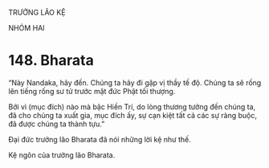 TRƯỞNG LÃO KỆ

NHÓM HAI

# 148. Bharata

“Này Nandaka, hãy đến. Chúng ta hãy đi gặp vị thầy tế độ. Chúng ta sẽ rống lên tiếng rống sư tử trước mặt đức Phật tối thượng.

Bởi vì (mục đích) nào mà bậc Hiền Trí, do lòng thương tưởng đến chúng ta, đã cho chúng ta xuất gia, mục đích ấy, sự cạn kiệt tất cả các sự ràng buộc, đã được chúng ta thành tựu.”

Đại đức trưởng lão Bharata đã nói những lời kệ như thế.

Kệ ngôn của trưởng lão Bharata.
